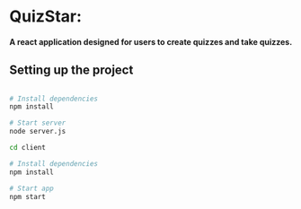 # QuizStar:

#### A react application designed for users to create quizzes and take quizzes. 

## Setting up the project
```bash

# Install dependencies
npm install

# Start server
node server.js

cd client

# Install dependencies
npm install

# Start app
npm start

```


